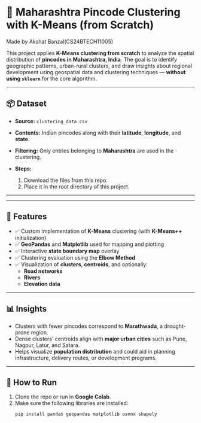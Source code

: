 # 📍 Maharashtra Pincode Clustering with K-Means (from Scratch)
Made by Akshat Banzal(CS24BTECH11005)

This project applies **K-Means clustering from scratch** to analyze the spatial distribution of **pincodes in Maharashtra, India**. The goal is to identify geographic patterns, urban-rural clusters, and draw insights about regional development using geospatial data and clustering techniques — **without using `sklearn`** for the core algorithm.

---

## 📦 Dataset

- **Source:** `clustering_data.csv`
- **Contents:** Indian pincodes along with their **latitude**, **longitude**, and **state**.
- **Filtering:** Only entries belonging to **Maharashtra** are used in the clustering.


- **Steps:**
  1. Download the files from this repo.
  2. Place it in the root directory of this project.

---

---

## 🚀 Features

- ✅ Custom implementation of **K-Means** clustering (with **K-Means++** initialization)
- ✅ **GeoPandas** and **Matplotlib** used for mapping and plotting
- ✅ Interactive **state boundary map** overlay
- ✅ Clustering evaluation using the **Elbow Method**
- ✅ Visualization of **clusters**, **centroids**, and optionally:
  - **Road networks**
  - **Rivers**
  - **Elevation data**

---

## 📊 Insights

- Clusters with fewer pincodes correspond to **Marathwada**, a drought-prone region.
- Dense clusters' centroids align with **major urban cities** such as Pune, Nagpur, Latur, and Satara.
- Helps visualize **population distribution** and could aid in planning infrastructure, delivery routes, or development programs.

---

## 🧪 How to Run

1. Clone the repo or run in **Google Colab**.
2. Make sure the following libraries are installed:
   ```bash
   pip install pandas geopandas matplotlib osmnx shapely